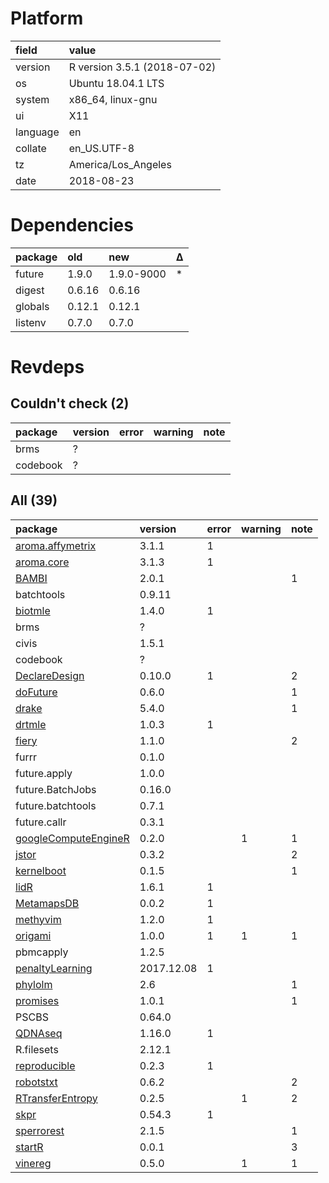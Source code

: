 # Platform

|field    |value                        |
|:--------|:----------------------------|
|version  |R version 3.5.1 (2018-07-02) |
|os       |Ubuntu 18.04.1 LTS           |
|system   |x86_64, linux-gnu            |
|ui       |X11                          |
|language |en                           |
|collate  |en_US.UTF-8                  |
|tz       |America/Los_Angeles          |
|date     |2018-08-23                   |

# Dependencies

|package |old    |new        |Δ  |
|:-------|:------|:----------|:--|
|future  |1.9.0  |1.9.0-9000 |*  |
|digest  |0.6.16 |0.6.16     |   |
|globals |0.12.1 |0.12.1     |   |
|listenv |0.7.0  |0.7.0      |   |

# Revdeps

## Couldn't check (2)

|package  |version |error |warning |note |
|:--------|:-------|:-----|:-------|:----|
|brms     |?       |      |        |     |
|codebook |?       |      |        |     |

## All (39)

|package                                                  |version    |error |warning |note |
|:--------------------------------------------------------|:----------|:-----|:-------|:----|
|[aroma.affymetrix](problems.md#aromaaffymetrix)          |3.1.1      |1     |        |     |
|[aroma.core](problems.md#aromacore)                      |3.1.3      |1     |        |     |
|[BAMBI](problems.md#bambi)                               |2.0.1      |      |        |1    |
|batchtools                                               |0.9.11     |      |        |     |
|[biotmle](problems.md#biotmle)                           |1.4.0      |1     |        |     |
|brms                                                     |?          |      |        |     |
|civis                                                    |1.5.1      |      |        |     |
|codebook                                                 |?          |      |        |     |
|[DeclareDesign](problems.md#declaredesign)               |0.10.0     |1     |        |2    |
|[doFuture](problems.md#dofuture)                         |0.6.0      |      |        |1    |
|[drake](problems.md#drake)                               |5.4.0      |      |        |1    |
|[drtmle](problems.md#drtmle)                             |1.0.3      |1     |        |     |
|[fiery](problems.md#fiery)                               |1.1.0      |      |        |2    |
|furrr                                                    |0.1.0      |      |        |     |
|future.apply                                             |1.0.0      |      |        |     |
|future.BatchJobs                                         |0.16.0     |      |        |     |
|future.batchtools                                        |0.7.1      |      |        |     |
|future.callr                                             |0.3.1      |      |        |     |
|[googleComputeEngineR](problems.md#googlecomputeenginer) |0.2.0      |      |1       |1    |
|[jstor](problems.md#jstor)                               |0.3.2      |      |        |2    |
|[kernelboot](problems.md#kernelboot)                     |0.1.5      |      |        |1    |
|[lidR](problems.md#lidr)                                 |1.6.1      |1     |        |     |
|[MetamapsDB](problems.md#metamapsdb)                     |0.0.2      |1     |        |     |
|[methyvim](problems.md#methyvim)                         |1.2.0      |1     |        |     |
|[origami](problems.md#origami)                           |1.0.0      |1     |1       |1    |
|pbmcapply                                                |1.2.5      |      |        |     |
|[penaltyLearning](problems.md#penaltylearning)           |2017.12.08 |1     |        |     |
|[phylolm](problems.md#phylolm)                           |2.6        |      |        |1    |
|[promises](problems.md#promises)                         |1.0.1      |      |        |1    |
|PSCBS                                                    |0.64.0     |      |        |     |
|[QDNAseq](problems.md#qdnaseq)                           |1.16.0     |1     |        |     |
|R.filesets                                               |2.12.1     |      |        |     |
|[reproducible](problems.md#reproducible)                 |0.2.3      |1     |        |     |
|[robotstxt](problems.md#robotstxt)                       |0.6.2      |      |        |2    |
|[RTransferEntropy](problems.md#rtransferentropy)         |0.2.5      |      |1       |2    |
|[skpr](problems.md#skpr)                                 |0.54.3     |1     |        |     |
|[sperrorest](problems.md#sperrorest)                     |2.1.5      |      |        |1    |
|[startR](problems.md#startr)                             |0.0.1      |      |        |3    |
|[vinereg](problems.md#vinereg)                           |0.5.0      |      |1       |1    |

